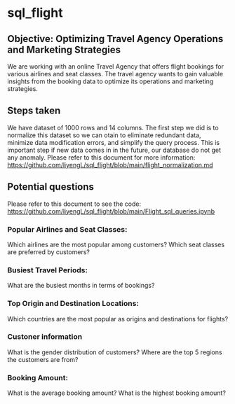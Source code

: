 # sql_flight
## Objective: Optimizing Travel Agency Operations and Marketing Strategies

We are working with an online Travel Agency that offers flight bookings for various airlines and seat classes. 
The travel agency wants to gain valuable insights from the booking data to optimize its operations and marketing strategies.

## Steps taken 

We have dataset of 1000 rows and 14 columns. The first step we did is to normalize this dataset so we can otain to eliminate redundant data, minimize data modification errors, and simplify the query process.
This is important step if new data comes in in the future, our database do not get any anomaly. Please refer to this document for more information: https://github.com/liyengL/sql_flight/blob/main/flight_normalization.md

## Potential questions 

Please refer to this document to see the code: https://github.com/liyengL/sql_flight/blob/main/Flight_sql_queries.ipynb

### Popular Airlines and Seat Classes:

Which airlines are the most popular among customers?
Which seat classes are preferred by customers?

### Busiest Travel Periods:

What are the busiest months in terms of bookings?

### Top Origin and Destination Locations:

Which countries are the most popular as origins and destinations for flights?

### Custoner information 

What is the gender distribution of customers?
Where are the top 5 regions the customers are from?


### Booking Amount:

What is the average booking amount?
What is the highest booking amount? 





